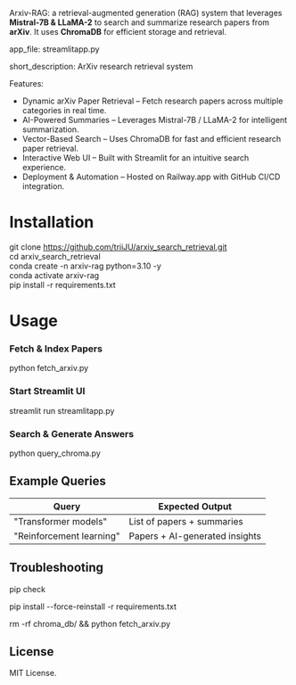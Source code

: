Arxiv-RAG: a retrieval-augmented generation (RAG) system that leverages **Mistral-7B & LLaMA-2** to search and summarize research papers from **arXiv**. It uses **ChromaDB** for efficient storage and retrieval.

app_file: streamlitapp.py

short_description: ArXiv research retrieval system


Features:
 - Dynamic arXiv Paper Retrieval – Fetch research papers across multiple categories in real time.
 - AI-Powered Summaries – Leverages Mistral-7B / LLaMA-2 for intelligent summarization.
 - Vector-Based Search – Uses ChromaDB for fast and efficient research paper retrieval.
 - Interactive Web UI – Built with Streamlit for an intuitive search experience.
 - Deployment & Automation – Hosted on Railway.app with GitHub CI/CD integration.


# Installation

git clone https://github.com/triiJU/arxiv_search_retrieval.git  
cd arxiv_search_retrieval  
conda create -n arxiv-rag python=3.10 -y  
conda activate arxiv-rag  
pip install -r requirements.txt  


# Usage

### Fetch & Index Papers

python fetch_arxiv.py

### Start Streamlit UI

streamlit run streamlitapp.py

### Search & Generate Answers

python query_chroma.py


## Example Queries
|          Query         |          Expected Output       |
|------------------------|--------------------------------|
| "Transformer models"   |   List of papers + summaries   |
|"Reinforcement learning"| Papers + AI-generated insights |


## Troubleshooting
pip check 

pip install --force-reinstall -r requirements.txt  

rm -rf chroma_db/ && python fetch_arxiv.py  



## License
MIT License.
